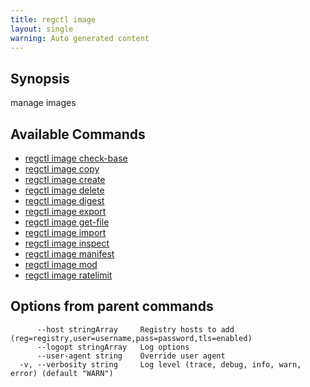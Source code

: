 ```yaml
---
title: regctl image
layout: single
warning: Auto generated content
---
```


## Synopsis

manage images

## Available Commands

- [regctl image check-base](./check-base)
- [regctl image copy](./copy)
- [regctl image create](./create)
- [regctl image delete](./delete)
- [regctl image digest](./digest)
- [regctl image export](./export)
- [regctl image get-file](./get-file)
- [regctl image import](./import)
- [regctl image inspect](./inspect)
- [regctl image manifest](./manifest)
- [regctl image mod](./mod)
- [regctl image ratelimit](./ratelimit)

## Options from parent commands

```text
      --host stringArray     Registry hosts to add (reg=registry,user=username,pass=password,tls=enabled)
      --logopt stringArray   Log options
      --user-agent string    Override user agent
  -v, --verbosity string     Log level (trace, debug, info, warn, error) (default "WARN")
```
